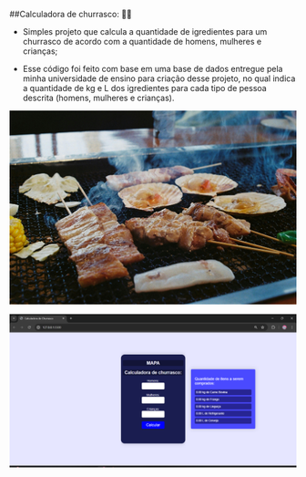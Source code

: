 ##Calculadora de churrasco: 🍖🥩

- Simples projeto que calcula a quantidade de igredientes para um churrasco
de acordo com a quantidade de homens, mulheres e crianças;

- Esse código foi feito com base em uma base de dados entregue pela minha universidade
de ensino para criação desse projeto, no qual indica a quantidade de kg e L dos igredientes
para cada tipo de pessoa descrita (homens, mulheres e crianças).

![Captura de Tela](Imagens/churrasco.jpg)

![Captura de Tela](https://github.com/MIGUELEDL/Calculadora-de-Churrasco/blob/main/Imagens/calculadora.png?raw=true)

